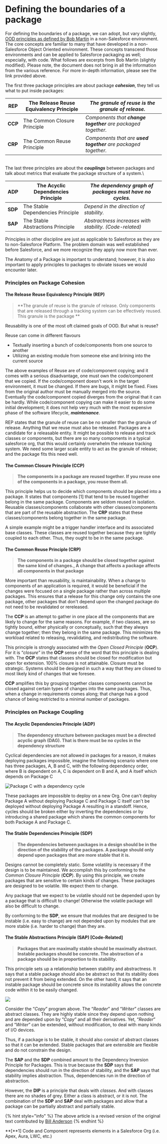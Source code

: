 # Defining the boundaries of a package

For defining the boundaries of a package, we can adopt, but vary slightly, [OOD principles as defined by Bob Martin](http://butunclebob.com/ArticleS.UncleBob.PrinciplesOfOod) in a non-Salesforce environment. The core concepts are familiar to many that have developed in a non-Salesforce Object Oriented environment. These concepts transcend those environments and can be applied to Salesforce packaging as well; especially, with code. What follows are excerpts from Bob Martin (slightly modified). Please note, the document does not bring in all the information from the various reference. For more in-depth information, please see the link provided above.

The first three package principles are about package _**cohesion**_, they tell us what to put inside packages:

| **REP** | The Release Reuse Equivalency Principle | _The granule of **reuse** is the granule of **release**._      |
| ------- | --------------------------------------- | -------------------------------------------------------------- |
| **CCP** | The Common Closure Principle            | _Components that **change together** are packaged together._   |
| **CRP** | The Common Reuse Principle              | _Components that are **used together** are packaged together._ |

\
The last three principles are about the _**couplings**_ between packages and talk about metrics that evaluate the package structure of a system.\


| **ADP** | The Acyclic Dependencies Principle | _The dependency graph of packages must have no cycles._ |
| ------- | ---------------------------------- | ------------------------------------------------------- |
| **SDP** | The Stable Dependencies Principle  | _Depend in the direction of stability._                 |
| **SAP** | The Stable Abstractions Principle  | _Abstractness increases with stability. (Code-related)_ |



Principles in other discipline are just as applicable to Salesforce as they are to non-Salesforce Platform. The problem domain was well established before Salesforce, and we more recognize they apply now more than ever.

The Anatomy of a Package is important to understand; however, it is also important to apply principles to packages to obviate issues we would encounter later.

### Principles on Package Cohesion

#### The Release Reuse Equivalency Principle (REP)

> **The granule of reuse is the granule of release. Only components that are released through a tracking system can be effectively reused. This granule is the package **

Reusability is one of the most oft claimed goals of OOD. But what is reuse? &#x20;

Reuse can come in different flavours

* Textually inserting a bunch of code/components from one source to another
* Utilizing an existing module from someone else and brining into the current source

The above examples of Reuse are of code/component copying; and it comes with a serious disadvantage, one must own the code/component that we copied. If the code/component doesn't work in the target environment, it must be changed. If there are bugs, it might be fixed. Fixes from the original author must be manually merged into the source.  Eventually the code/component copied diverges from the original that it can be hardly. While code/component copying can make it easier to do some initial development; it does not help very much with the most expensive phase of the software lifecycle, _**maintenance**_.

REP states that the granule of reuse can be no smaller than the granule of release. Anything that we reuse must also be released. Packages are a candidate for a releasable entity. It might be possible to release and track classes or components, but there are so many components in a typical salesforce org, that this would certainly overwhelm the release tracking system. We need some larger scale entity to act as the granule of release; and the package fits this need well.

#### The Common Closure Principle (CCP)

> **The components in a package are reused together. If you reuse one of the components in a package, you reuse them all.**

This principle helps us to decide which components should be placed into a package. It states that components \[1] that tend to be reused together belong in the same package. Components are seldom reused in isolation. Reusable classes/components collaborate with other classes/components that are part of the reusable abstraction. The **CRP** states that these classes/components belong together in the same package.

A simple example might be a trigger handler interface and its associated base classes. These classes are reused together because they are tightly coupled to each other. Thus, they ought to be in the same package.

#### The Common Reuse Principle (CRP)

> **The components in a package should be closed together against the same kind of changes., A change that affects a package affects all components in that package**

More important than reusability, is maintainability. When a change to components of an application is required, it would be beneficial if the changes were focused on a single package rather than across multiple packages. This ensures that a release for this change only contains the one package, other packages that don't depend upon the changed package do not need to be revalidated or rereleased.

The **CCP** is an attempt to gather in one place all the components that are likely to change for the same reasons. For example, if two classes, are so tightly bound, either physically or conceptually, such that they always change together; then they belong in the same package. This minimizes the workload related to releasing, revalidating, and redistributing the software.

This principle is strongly associated with the _Open Closed Principle_ (**OCP**). For it is “_closure_” in the **OCP** sense of the word that this principle is dealing with. The **OCP** states that classes should be closed for modification but open for extension. 100% closure is not attainable. Closure must be strategic. Systems should be designed in such a way that they are closed to most likely kind of changes that we foresee.

**CCP** amplifies this by grouping together classes components cannot be closed against certain types of changes into the same packages. Thus, when a change in requirements comes along; that change has a good chance of being restricted to a minimal number of packages.

### Principles on Package Coupling

#### The Acyclic Dependencies Principle (ADP)

> **The dependency structure between packages must be a directed acyclic graph (DAG). That is there must be no cycles in the dependency structure**

Cyclical dependencies are not allowed in packages for a reason, it makes deploying packages impossible, imagine the following scenario where one has three packages, A, B and C, with the following dependency order, where B is dependent on A, C is dependent on B and A, and A itself which depends on Package C

![Package C with a dependency cycle](../.gitbook/assets/package-dependency.png)

These packages are impossible to deploy on a new Org. One can't deploy Package A without deploying Package C and Package C itself can't be deployed without deploying Package A resulting in a standoff. Hence, cycles should be broken either by inverting the dependencies or by introducing a shared package which shares the common components for both Package A and Package C.

#### The Stable Dependencies Principle (SDP)

> **The dependencies between packages in a design should be in the direction of the stability of the packages. A package should only depend upon packages that are more stable that it is.**

Designs cannot be completely static. Some volatility is necessary if the design is to be maintained. We accomplish this by conforming to the _Common Closure Principle_ (**CCP**). By using this principle, we create packages that are sensitive to certain kinds of changes. These packages are designed to be volatile. We expect them to change.

Any package that we expect to be volatile should not be depended upon by a package that is difficult to change! Otherwise the volatile package will also be difficult to change.

By conforming to the **SDP**, we ensure that modules that are designed to be instable (i.e. easy to change) are not depended upon by modules that are more stable (i.e. harder to change) than they are.

#### The Stable Abstractions Principle (SAP) \[Code-Related]

> **Packages that are maximally stable should be maximally abstract. Instable packages should be concrete. The abstraction of a package should be in proportion to its stability.**

This principle sets up a relationship between stability and abstractness. It says that a stable package should also be abstract so that its stability does not prevent it from being extended. On the other hand, it says that an instable package should be concrete since its instability allows the concrete code within it to be easily changed.

![](../.gitbook/assets/sdp-uml-reference.png)

Consider the “_Copy_” program above. The “_Reader_” and “_Writer_” classes are abstract classes. They are highly stable since they depend upon nothing and are depended upon by “_Copy_” and all their derivatives. Yet, “_Reader_” and “_Writer_” can be extended, without modification, to deal with many kinds of I/O devices.

Thus, if a package is to be stable, it should also consist of abstract classes so that it can be extended. Stable packages that are extensible are flexible and do not constrain the design.

The **SAP** and the **SDP** combined amount to the Dependency Inversion Principle for Packages. This is true because the **SDP** says that dependencies should run in the direction of stability, and the **SAP** says that stability implies abstraction. Thus, dependencies run in the direction of abstraction.

However, the **DIP** is a principle that deals with _classes_. And with classes there are no shades of grey. Either a class is abstract, or it is not. The combination of the **SDP** and **SAP** deal with packages and allow that a package can be partially abstract and partially stable.

{% hint style="info" %}
The above article is a revised version of the original text contributed by [Bill Anderson](https://www.linkedin.com/in/bjanderson70/)
{% endhint %}

**\[**1] Code and Component represents elements in a Salesforce Org (i.e. Apex, Aura, LWC, etc.)

